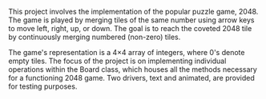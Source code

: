 This project involves the implementation of the popular puzzle game, 2048. The game is played by merging tiles of the same number using arrow keys to move left, right, up, or down. The goal is to reach the coveted 2048 tile by continuously merging numbered (non-zero) tiles.

The game's representation is a 4×4 array of integers, where 0's denote empty tiles. The focus of the project is on implementing individual operations within the Board class, which houses all the methods necessary for a functioning 2048 game. Two drivers, text and animated, are provided for testing purposes.
